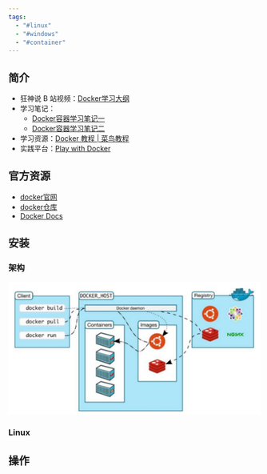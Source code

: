 ```yaml
---
tags:
  - "#linux"
  - "#windows"
  - "#container"
---
```


## 简介
- 狂神说 B 站视频：[Docker学习大纲](https://www.bilibili.com/video/BV1og4y1q7M4?p=1)
- 学习笔记：
  - [Docker容器学习笔记一](https://blog.csdn.net/qq_41822345/article/details/107123094)
  - [Docker容器学习笔记二](https://blog.csdn.net/qq_41822345/article/details/107123141)
- 学习资源：[Docker 教程 | 菜鸟教程](https://www.runoob.com/docker/docker-tutorial.html)
- 实践平台：[Play with Docker](https://labs.play-with-docker.com/)

## 官方资源
- [docker官网](https://www.docker.com)
- [docker仓库](http://www.hub.docker.com/)
- [Docker Docs](https://docs.docker.com/)

## 安装
### 架构
![](附件/db87cece39cba9ae0d57764a17f46e5d_MD5.jpeg)

### Linux
<!-- 待补充内容 -->

## 操作
<!-- 待补充内容 -->